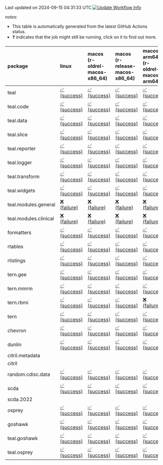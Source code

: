 Last updated on 2024-09-15 04:31:33 UTC [![Update Workflow
Info](https://github.com/averissimo/verdepcheck-status/actions/workflows/update.yaml/badge.svg)](https://github.com/averissimo/verdepcheck-status/actions/workflows/update.yaml)

*notes:*

-   This table is automatically generated from the latest GitHub Actions
    status.
-   ❓ indicates that the job might still be running, click on it to
    find out more.

<table>
<colgroup>
<col style="width: 1%" />
<col style="width: 7%" />
<col style="width: 7%" />
<col style="width: 7%" />
<col style="width: 7%" />
<col style="width: 7%" />
<col style="width: 7%" />
<col style="width: 7%" />
<col style="width: 7%" />
<col style="width: 7%" />
<col style="width: 7%" />
<col style="width: 7%" />
<col style="width: 7%" />
<col style="width: 7%" />
</colgroup>
<thead>
<tr class="header">
<th style="text-align: left;">package</th>
<th style="text-align: left;">linux</th>
<th style="text-align: left;">macos (r-oldrel-macos-x86_64)</th>
<th style="text-align: left;">macos (r-release-macos-x86_64)</th>
<th style="text-align: left;">macos-arm64 (r-oldrel-macos-arm64)</th>
<th style="text-align: left;">macos-arm64 (r-release-macos-arm64)</th>
<th style="text-align: left;">nosuggests</th>
<th style="text-align: left;">ubuntu-clang</th>
<th style="text-align: left;">ubuntu-gcc12</th>
<th style="text-align: left;">ubuntu-next</th>
<th style="text-align: left;">ubuntu-release</th>
<th style="text-align: left;">windows (r-devel-windows-x86_64)</th>
<th style="text-align: left;">windows (r-oldrel-windows-x86_64)</th>
<th style="text-align: left;">windows (r-release-windows-x86_64)</th>
</tr>
</thead>
<tbody>
<tr class="odd">
<td style="text-align: left;">teal</td>
<td
style="text-align: left;"><a href="https://github.com/insightsengineering/teal/actions/runs/10867880091/job/30157158092">✅
(success)</a></td>
<td
style="text-align: left;"><a href="https://github.com/insightsengineering/teal/actions/runs/10867880091/job/30157157865">✅
(success)</a></td>
<td
style="text-align: left;"><a href="https://github.com/insightsengineering/teal/actions/runs/10867880091/job/30157157533">✅
(success)</a></td>
<td
style="text-align: left;"><a href="https://github.com/insightsengineering/teal/actions/runs/10867880091/job/30157157751">✅
(success)</a></td>
<td
style="text-align: left;"><a href="https://github.com/insightsengineering/teal/actions/runs/10867880091/job/30157157419">✅
(success)</a></td>
<td
style="text-align: left;"><a href="https://github.com/insightsengineering/teal/actions/runs/10867880091/job/30157157920">✅
(success)</a></td>
<td
style="text-align: left;"><a href="https://github.com/insightsengineering/teal/actions/runs/10867880091/job/30157157082">✅
(success)</a></td>
<td
style="text-align: left;"><a href="https://github.com/insightsengineering/teal/actions/runs/10867880091/job/30157157369">✅
(success)</a></td>
<td
style="text-align: left;"><a href="https://github.com/insightsengineering/teal/actions/runs/10867880091/job/30157157577">✅
(success)</a></td>
<td
style="text-align: left;"><a href="https://github.com/insightsengineering/teal/actions/runs/10867880091/job/30157157665">✅
(success)</a></td>
<td
style="text-align: left;"><a href="https://github.com/insightsengineering/teal/actions/runs/10867880091/job/30157157306">✅
(success)</a></td>
<td
style="text-align: left;"><a href="https://github.com/insightsengineering/teal/actions/runs/10867880091/job/30157157977">✅
(success)</a></td>
<td
style="text-align: left;"><a href="https://github.com/insightsengineering/teal/actions/runs/10867880091/job/30157157614">✅
(success)</a></td>
</tr>
<tr class="even">
<td style="text-align: left;">teal.code</td>
<td
style="text-align: left;"><a href="https://github.com/insightsengineering/teal.code/actions/runs/10867894267/job/30157186834">✅
(success)</a></td>
<td
style="text-align: left;"><a href="https://github.com/insightsengineering/teal.code/actions/runs/10867894267/job/30157186584">✅
(success)</a></td>
<td
style="text-align: left;"><a href="https://github.com/insightsengineering/teal.code/actions/runs/10867894267/job/30157186102">✅
(success)</a></td>
<td
style="text-align: left;"><a href="https://github.com/insightsengineering/teal.code/actions/runs/10867894267/job/30157186439">✅
(success)</a></td>
<td
style="text-align: left;"><a href="https://github.com/insightsengineering/teal.code/actions/runs/10867894267/job/30157185951">✅
(success)</a></td>
<td
style="text-align: left;"><a href="https://github.com/insightsengineering/teal.code/actions/runs/10867894267/job/30157186902">✅
(success)</a></td>
<td
style="text-align: left;"><a href="https://github.com/insightsengineering/teal.code/actions/runs/10867894267/job/30157186026">✅
(success)</a></td>
<td
style="text-align: left;"><a href="https://github.com/insightsengineering/teal.code/actions/runs/10867894267/job/30157186167">✅
(success)</a></td>
<td
style="text-align: left;"><a href="https://github.com/insightsengineering/teal.code/actions/runs/10867894267/job/30157186512">✅
(success)</a></td>
<td
style="text-align: left;"><a href="https://github.com/insightsengineering/teal.code/actions/runs/10867894267/job/30157186651">✅
(success)</a></td>
<td
style="text-align: left;"><a href="https://github.com/insightsengineering/teal.code/actions/runs/10867894267/job/30157185697">✅
(success)</a></td>
<td
style="text-align: left;"><a href="https://github.com/insightsengineering/teal.code/actions/runs/10867894267/job/30157186709">✅
(success)</a></td>
<td
style="text-align: left;"><a href="https://github.com/insightsengineering/teal.code/actions/runs/10867894267/job/30157186235">✅
(success)</a></td>
</tr>
<tr class="odd">
<td style="text-align: left;">teal.data</td>
<td
style="text-align: left;"><a href="https://github.com/insightsengineering/teal.data/actions/runs/10867883737/job/30157165990">✅
(success)</a></td>
<td
style="text-align: left;"><a href="https://github.com/insightsengineering/teal.data/actions/runs/10867883737/job/30157165644">✅
(success)</a></td>
<td
style="text-align: left;"><a href="https://github.com/insightsengineering/teal.data/actions/runs/10867883737/job/30157165048">✅
(success)</a></td>
<td
style="text-align: left;"><a href="https://github.com/insightsengineering/teal.data/actions/runs/10867883737/job/30157165338">✅
(success)</a></td>
<td
style="text-align: left;"><a href="https://github.com/insightsengineering/teal.data/actions/runs/10867883737/job/30157164900">✅
(success)</a></td>
<td
style="text-align: left;"><a href="https://github.com/insightsengineering/teal.data/actions/runs/10867883737/job/30157165734">✅
(success)</a></td>
<td
style="text-align: left;"><a href="https://github.com/insightsengineering/teal.data/actions/runs/10867883737/job/30157164595">✅
(success)</a></td>
<td
style="text-align: left;"><a href="https://github.com/insightsengineering/teal.data/actions/runs/10867883737/job/30157164976">✅
(success)</a></td>
<td
style="text-align: left;"><a href="https://github.com/insightsengineering/teal.data/actions/runs/10867883737/job/30157165195">✅
(success)</a></td>
<td
style="text-align: left;"><a href="https://github.com/insightsengineering/teal.data/actions/runs/10867883737/job/30157165419">✅
(success)</a></td>
<td
style="text-align: left;"><a href="https://github.com/insightsengineering/teal.data/actions/runs/10867883737/job/30157164850">✅
(success)</a></td>
<td
style="text-align: left;"><a href="https://github.com/insightsengineering/teal.data/actions/runs/10867883737/job/30157165838">✅
(success)</a></td>
<td
style="text-align: left;"><a href="https://github.com/insightsengineering/teal.data/actions/runs/10867883737/job/30157165278">✅
(success)</a></td>
</tr>
<tr class="even">
<td style="text-align: left;">teal.slice</td>
<td
style="text-align: left;"><a href="https://github.com/insightsengineering/teal.slice/actions/runs/10867889457/job/30157176840">✅
(success)</a></td>
<td
style="text-align: left;"><a href="https://github.com/insightsengineering/teal.slice/actions/runs/10867889457/job/30157176597">✅
(success)</a></td>
<td
style="text-align: left;"><a href="https://github.com/insightsengineering/teal.slice/actions/runs/10867889457/job/30157176167">✅
(success)</a></td>
<td
style="text-align: left;"><a href="https://github.com/insightsengineering/teal.slice/actions/runs/10867889457/job/30157176462">✅
(success)</a></td>
<td
style="text-align: left;"><a href="https://github.com/insightsengineering/teal.slice/actions/runs/10867889457/job/30157176040">✅
(success)</a></td>
<td
style="text-align: left;"><a href="https://github.com/insightsengineering/teal.slice/actions/runs/10867889457/job/30157176663">✅
(success)</a></td>
<td
style="text-align: left;"><a href="https://github.com/insightsengineering/teal.slice/actions/runs/10867889457/job/30157175598">✅
(success)</a></td>
<td
style="text-align: left;"><a href="https://github.com/insightsengineering/teal.slice/actions/runs/10867889457/job/30157175959">✅
(success)</a></td>
<td
style="text-align: left;"><a href="https://github.com/insightsengineering/teal.slice/actions/runs/10867889457/job/30157176247">✅
(success)</a></td>
<td
style="text-align: left;"><a href="https://github.com/insightsengineering/teal.slice/actions/runs/10867889457/job/30157176395">✅
(success)</a></td>
<td
style="text-align: left;"><a href="https://github.com/insightsengineering/teal.slice/actions/runs/10867889457/job/30157175887">✅
(success)</a></td>
<td
style="text-align: left;"><a href="https://github.com/insightsengineering/teal.slice/actions/runs/10867889457/job/30157176722">✅
(success)</a></td>
<td
style="text-align: left;"><a href="https://github.com/insightsengineering/teal.slice/actions/runs/10867889457/job/30157176332">✅
(success)</a></td>
</tr>
<tr class="odd">
<td style="text-align: left;">teal.reporter</td>
<td
style="text-align: left;"><a href="https://github.com/insightsengineering/teal.reporter/actions/runs/10867886110/job/30157170543">✅
(success)</a></td>
<td
style="text-align: left;"><a href="https://github.com/insightsengineering/teal.reporter/actions/runs/10867886110/job/30157170346">✅
(success)</a></td>
<td
style="text-align: left;"><a href="https://github.com/insightsengineering/teal.reporter/actions/runs/10867886110/job/30157169897">✅
(success)</a></td>
<td
style="text-align: left;"><a href="https://github.com/insightsengineering/teal.reporter/actions/runs/10867886110/job/30157170203">✅
(success)</a></td>
<td
style="text-align: left;"><a href="https://github.com/insightsengineering/teal.reporter/actions/runs/10867886110/job/30157169757">✅
(success)</a></td>
<td
style="text-align: left;"><a href="https://github.com/insightsengineering/teal.reporter/actions/runs/10867886110/job/30157170290">✅
(success)</a></td>
<td
style="text-align: left;"><a href="https://github.com/insightsengineering/teal.reporter/actions/runs/10867886110/job/30157169309">✅
(success)</a></td>
<td
style="text-align: left;"><a href="https://github.com/insightsengineering/teal.reporter/actions/runs/10867886110/job/30157169555">✅
(success)</a></td>
<td
style="text-align: left;"><a href="https://github.com/insightsengineering/teal.reporter/actions/runs/10867886110/job/30157169823">✅
(success)</a></td>
<td
style="text-align: left;"><a href="https://github.com/insightsengineering/teal.reporter/actions/runs/10867886110/job/30157169950">✅
(success)</a></td>
<td
style="text-align: left;"><a href="https://github.com/insightsengineering/teal.reporter/actions/runs/10867886110/job/30157169638">✅
(success)</a></td>
<td
style="text-align: left;"><a href="https://github.com/insightsengineering/teal.reporter/actions/runs/10867886110/job/30157170483">✅
(success)</a></td>
<td
style="text-align: left;"><a href="https://github.com/insightsengineering/teal.reporter/actions/runs/10867886110/job/30157170018">✅
(success)</a></td>
</tr>
<tr class="even">
<td style="text-align: left;">teal.logger</td>
<td
style="text-align: left;"><a href="https://github.com/insightsengineering/teal.logger/actions/runs/10867881423/job/30157162528">✅
(success)</a></td>
<td
style="text-align: left;"><a href="https://github.com/insightsengineering/teal.logger/actions/runs/10867881423/job/30157162142">✅
(success)</a></td>
<td
style="text-align: left;"><a href="https://github.com/insightsengineering/teal.logger/actions/runs/10867881423/job/30157161480">✅
(success)</a></td>
<td
style="text-align: left;"><a href="https://github.com/insightsengineering/teal.logger/actions/runs/10867881423/job/30157161862">✅
(success)</a></td>
<td
style="text-align: left;"><a href="https://github.com/insightsengineering/teal.logger/actions/runs/10867881423/job/30157161311">✅
(success)</a></td>
<td
style="text-align: left;"><a href="https://github.com/insightsengineering/teal.logger/actions/runs/10867881423/job/30157162435">✅
(success)</a></td>
<td
style="text-align: left;"><a href="https://github.com/insightsengineering/teal.logger/actions/runs/10867881423/job/30157161203">✅
(success)</a></td>
<td
style="text-align: left;"><a href="https://github.com/insightsengineering/teal.logger/actions/runs/10867881423/job/30157161395">✅
(success)</a></td>
<td
style="text-align: left;"><a href="https://github.com/insightsengineering/teal.logger/actions/runs/10867881423/job/30157161695">✅
(success)</a></td>
<td
style="text-align: left;"><a href="https://github.com/insightsengineering/teal.logger/actions/runs/10867881423/job/30157161955">✅
(success)</a></td>
<td
style="text-align: left;"><a href="https://github.com/insightsengineering/teal.logger/actions/runs/10867881423/job/30157160927">✅
(success)</a></td>
<td
style="text-align: left;"><a href="https://github.com/insightsengineering/teal.logger/actions/runs/10867881423/job/30157162331">✅
(success)</a></td>
<td
style="text-align: left;"><a href="https://github.com/insightsengineering/teal.logger/actions/runs/10867881423/job/30157161627">✅
(success)</a></td>
</tr>
<tr class="odd">
<td style="text-align: left;">teal.transform</td>
<td
style="text-align: left;"><a href="https://github.com/insightsengineering/teal.transform/actions/runs/10867887462/job/30157172816">✅
(success)</a></td>
<td
style="text-align: left;"><a href="https://github.com/insightsengineering/teal.transform/actions/runs/10867887462/job/30157172383">✅
(success)</a></td>
<td
style="text-align: left;"><a href="https://github.com/insightsengineering/teal.transform/actions/runs/10867887462/job/30157172045">✅
(success)</a></td>
<td
style="text-align: left;"><a href="https://github.com/insightsengineering/teal.transform/actions/runs/10867887462/job/30157172240">✅
(success)</a></td>
<td
style="text-align: left;"><a href="https://github.com/insightsengineering/teal.transform/actions/runs/10867887462/job/30157171937">✅
(success)</a></td>
<td
style="text-align: left;"><a href="https://github.com/insightsengineering/teal.transform/actions/runs/10867887462/job/30157172505">✅
(success)</a></td>
<td
style="text-align: left;"><a href="https://github.com/insightsengineering/teal.transform/actions/runs/10867887462/job/30157171598">✅
(success)</a></td>
<td
style="text-align: left;"><a href="https://github.com/insightsengineering/teal.transform/actions/runs/10867887462/job/30157171813">✅
(success)</a></td>
<td
style="text-align: left;"><a href="https://github.com/insightsengineering/teal.transform/actions/runs/10867887462/job/30157172085">✅
(success)</a></td>
<td
style="text-align: left;"><a href="https://github.com/insightsengineering/teal.transform/actions/runs/10867887462/job/30157172132">✅
(success)</a></td>
<td
style="text-align: left;"><a href="https://github.com/insightsengineering/teal.transform/actions/runs/10867887462/job/30157171880">✅
(success)</a></td>
<td
style="text-align: left;"><a href="https://github.com/insightsengineering/teal.transform/actions/runs/10867887462/job/30157172741">✅
(success)</a></td>
<td
style="text-align: left;"><a href="https://github.com/insightsengineering/teal.transform/actions/runs/10867887462/job/30157172182">✅
(success)</a></td>
</tr>
<tr class="even">
<td style="text-align: left;">teal.widgets</td>
<td
style="text-align: left;"><a href="https://github.com/insightsengineering/teal.widgets/actions/runs/10867898771/job/30157202090">✅
(success)</a></td>
<td
style="text-align: left;"><a href="https://github.com/insightsengineering/teal.widgets/actions/runs/10867898771/job/30157201882">✅
(success)</a></td>
<td
style="text-align: left;"><a href="https://github.com/insightsengineering/teal.widgets/actions/runs/10867898771/job/30157201559">✅
(success)</a></td>
<td
style="text-align: left;"><a href="https://github.com/insightsengineering/teal.widgets/actions/runs/10867898771/job/30157201785">✅
(success)</a></td>
<td
style="text-align: left;"><a href="https://github.com/insightsengineering/teal.widgets/actions/runs/10867898771/job/30157201471">✅
(success)</a></td>
<td
style="text-align: left;"><a href="https://github.com/insightsengineering/teal.widgets/actions/runs/10867898771/job/30157201934">✅
(success)</a></td>
<td
style="text-align: left;"><a href="https://github.com/insightsengineering/teal.widgets/actions/runs/10867898771/job/30157201176">✅
(success)</a></td>
<td
style="text-align: left;"><a href="https://github.com/insightsengineering/teal.widgets/actions/runs/10867898771/job/30157201414">✅
(success)</a></td>
<td
style="text-align: left;"><a href="https://github.com/insightsengineering/teal.widgets/actions/runs/10867898771/job/30157201612">✅
(success)</a></td>
<td
style="text-align: left;"><a href="https://github.com/insightsengineering/teal.widgets/actions/runs/10867898771/job/30157201742">✅
(success)</a></td>
<td
style="text-align: left;"><a href="https://github.com/insightsengineering/teal.widgets/actions/runs/10867898771/job/30157201366">✅
(success)</a></td>
<td
style="text-align: left;"><a href="https://github.com/insightsengineering/teal.widgets/actions/runs/10867898771/job/30157201971">✅
(success)</a></td>
<td
style="text-align: left;"><a href="https://github.com/insightsengineering/teal.widgets/actions/runs/10867898771/job/30157201672">✅
(success)</a></td>
</tr>
<tr class="odd">
<td style="text-align: left;">teal.modules.general</td>
<td
style="text-align: left;"><a href="https://github.com/insightsengineering/teal.modules.general/actions/runs/10867880700/job/30157159050">❌
(failure)</a></td>
<td
style="text-align: left;"><a href="https://github.com/insightsengineering/teal.modules.general/actions/runs/10867880700/job/30157158786">❌
(failure)</a></td>
<td
style="text-align: left;"><a href="https://github.com/insightsengineering/teal.modules.general/actions/runs/10867880700/job/30157158430">❌
(failure)</a></td>
<td
style="text-align: left;"><a href="https://github.com/insightsengineering/teal.modules.general/actions/runs/10867880700/job/30157158701">❌
(failure)</a></td>
<td
style="text-align: left;"><a href="https://github.com/insightsengineering/teal.modules.general/actions/runs/10867880700/job/30157158310">❌
(failure)</a></td>
<td
style="text-align: left;"><a href="https://github.com/insightsengineering/teal.modules.general/actions/runs/10867880700/job/30157158980">❌
(failure)</a></td>
<td
style="text-align: left;"><a href="https://github.com/insightsengineering/teal.modules.general/actions/runs/10867880700/job/30157157939">❌
(failure)</a></td>
<td
style="text-align: left;"><a href="https://github.com/insightsengineering/teal.modules.general/actions/runs/10867880700/job/30157158231">❌
(failure)</a></td>
<td
style="text-align: left;"><a href="https://github.com/insightsengineering/teal.modules.general/actions/runs/10867880700/job/30157158495">❌
(failure)</a></td>
<td
style="text-align: left;"><a href="https://github.com/insightsengineering/teal.modules.general/actions/runs/10867880700/job/30157158631">❌
(failure)</a></td>
<td
style="text-align: left;"><a href="https://github.com/insightsengineering/teal.modules.general/actions/runs/10867880700/job/30157158152">❌
(failure)</a></td>
<td
style="text-align: left;"><a href="https://github.com/insightsengineering/teal.modules.general/actions/runs/10867880700/job/30157158917">❌
(failure)</a></td>
<td
style="text-align: left;"><a href="https://github.com/insightsengineering/teal.modules.general/actions/runs/10867880700/job/30157158572">❌
(failure)</a></td>
</tr>
<tr class="even">
<td style="text-align: left;">teal.modules.clinical</td>
<td
style="text-align: left;"><a href="https://github.com/insightsengineering/teal.modules.clinical/actions/runs/10867894069/job/30157186110">❌
(failure)</a></td>
<td
style="text-align: left;"><a href="https://github.com/insightsengineering/teal.modules.clinical/actions/runs/10867894069/job/30157185865">❌
(failure)</a></td>
<td
style="text-align: left;"><a href="https://github.com/insightsengineering/teal.modules.clinical/actions/runs/10867894069/job/30157185455">❌
(failure)</a></td>
<td
style="text-align: left;"><a href="https://github.com/insightsengineering/teal.modules.clinical/actions/runs/10867894069/job/30157185729">❌
(failure)</a></td>
<td
style="text-align: left;"><a href="https://github.com/insightsengineering/teal.modules.clinical/actions/runs/10867894069/job/30157185327">❌
(failure)</a></td>
<td
style="text-align: left;"><a href="https://github.com/insightsengineering/teal.modules.clinical/actions/runs/10867894069/job/30157186182">❌
(failure)</a></td>
<td
style="text-align: left;"><a href="https://github.com/insightsengineering/teal.modules.clinical/actions/runs/10867894069/job/30157185398">❌
(failure)</a></td>
<td
style="text-align: left;"><a href="https://github.com/insightsengineering/teal.modules.clinical/actions/runs/10867894069/job/30157185525">❌
(failure)</a></td>
<td
style="text-align: left;"><a href="https://github.com/insightsengineering/teal.modules.clinical/actions/runs/10867894069/job/30157185802">❌
(failure)</a></td>
<td
style="text-align: left;"><a href="https://github.com/insightsengineering/teal.modules.clinical/actions/runs/10867894069/job/30157185926">❌
(failure)</a></td>
<td
style="text-align: left;"><a href="https://github.com/insightsengineering/teal.modules.clinical/actions/runs/10867894069/job/30157185111">❌
(failure)</a></td>
<td
style="text-align: left;"><a href="https://github.com/insightsengineering/teal.modules.clinical/actions/runs/10867894069/job/30157185978">❌
(failure)</a></td>
<td
style="text-align: left;"><a href="https://github.com/insightsengineering/teal.modules.clinical/actions/runs/10867894069/job/30157185584">❌
(failure)</a></td>
</tr>
<tr class="odd">
<td style="text-align: left;">formatters</td>
<td
style="text-align: left;"><a href="https://github.com/insightsengineering/formatters/actions/runs/10867890746/job/30157179276">✅
(success)</a></td>
<td
style="text-align: left;"><a href="https://github.com/insightsengineering/formatters/actions/runs/10867890746/job/30157179013">✅
(success)</a></td>
<td
style="text-align: left;"><a href="https://github.com/insightsengineering/formatters/actions/runs/10867890746/job/30157178770">✅
(success)</a></td>
<td
style="text-align: left;"><a href="https://github.com/insightsengineering/formatters/actions/runs/10867890746/job/30157178912">✅
(success)</a></td>
<td
style="text-align: left;"><a href="https://github.com/insightsengineering/formatters/actions/runs/10867890746/job/30157178665">✅
(success)</a></td>
<td
style="text-align: left;"><a href="https://github.com/insightsengineering/formatters/actions/runs/10867890746/job/30157179183">✅
(success)</a></td>
<td
style="text-align: left;"><a href="https://github.com/insightsengineering/formatters/actions/runs/10867890746/job/30157178367">✅
(success)</a></td>
<td
style="text-align: left;"><a href="https://github.com/insightsengineering/formatters/actions/runs/10867890746/job/30157178594">✅
(success)</a></td>
<td
style="text-align: left;"><a href="https://github.com/insightsengineering/formatters/actions/runs/10867890746/job/30157178813">✅
(success)</a></td>
<td
style="text-align: left;"><a href="https://github.com/insightsengineering/formatters/actions/runs/10867890746/job/30157178957">✅
(success)</a></td>
<td
style="text-align: left;"><a href="https://github.com/insightsengineering/formatters/actions/runs/10867890746/job/30157178551">✅
(success)</a></td>
<td
style="text-align: left;"><a href="https://github.com/insightsengineering/formatters/actions/runs/10867890746/job/30157179104">✅
(success)</a></td>
<td
style="text-align: left;"><a href="https://github.com/insightsengineering/formatters/actions/runs/10867890746/job/30157178860">✅
(success)</a></td>
</tr>
<tr class="even">
<td style="text-align: left;">rtables</td>
<td
style="text-align: left;"><a href="https://github.com/insightsengineering/rtables/actions/runs/10867880131/job/30157158339">✅
(success)</a></td>
<td
style="text-align: left;"><a href="https://github.com/insightsengineering/rtables/actions/runs/10867880131/job/30157158075">✅
(success)</a></td>
<td
style="text-align: left;"><a href="https://github.com/insightsengineering/rtables/actions/runs/10867880131/job/30157157752">✅
(success)</a></td>
<td
style="text-align: left;"><a href="https://github.com/insightsengineering/rtables/actions/runs/10867880131/job/30157157950">✅
(success)</a></td>
<td
style="text-align: left;"><a href="https://github.com/insightsengineering/rtables/actions/runs/10867880131/job/30157157643">✅
(success)</a></td>
<td
style="text-align: left;"><a href="https://github.com/insightsengineering/rtables/actions/runs/10867880131/job/30157158253">✅
(success)</a></td>
<td
style="text-align: left;"><a href="https://github.com/insightsengineering/rtables/actions/runs/10867880131/job/30157157596">✅
(success)</a></td>
<td
style="text-align: left;"><a href="https://github.com/insightsengineering/rtables/actions/runs/10867880131/job/30157157695">✅
(success)</a></td>
<td
style="text-align: left;"><a href="https://github.com/insightsengineering/rtables/actions/runs/10867880131/job/30157157903">✅
(success)</a></td>
<td
style="text-align: left;"><a href="https://github.com/insightsengineering/rtables/actions/runs/10867880131/job/30157158015">✅
(success)</a></td>
<td
style="text-align: left;"><a href="https://github.com/insightsengineering/rtables/actions/runs/10867880131/job/30157157423">✅
(success)</a></td>
<td
style="text-align: left;"><a href="https://github.com/insightsengineering/rtables/actions/runs/10867880131/job/30157158185">✅
(success)</a></td>
<td
style="text-align: left;"><a href="https://github.com/insightsengineering/rtables/actions/runs/10867880131/job/30157157862">✅
(success)</a></td>
</tr>
<tr class="odd">
<td style="text-align: left;">rlistings</td>
<td
style="text-align: left;"><a href="https://github.com/insightsengineering/rlistings/actions/runs/10867884582/job/30157166818">✅
(success)</a></td>
<td
style="text-align: left;"><a href="https://github.com/insightsengineering/rlistings/actions/runs/10867884582/job/30157166542">✅
(success)</a></td>
<td
style="text-align: left;"><a href="https://github.com/insightsengineering/rlistings/actions/runs/10867884582/job/30157166258">✅
(success)</a></td>
<td
style="text-align: left;"><a href="https://github.com/insightsengineering/rlistings/actions/runs/10867884582/job/30157166426">✅
(success)</a></td>
<td
style="text-align: left;"><a href="https://github.com/insightsengineering/rlistings/actions/runs/10867884582/job/30157166094">✅
(success)</a></td>
<td
style="text-align: left;"><a href="https://github.com/insightsengineering/rlistings/actions/runs/10867884582/job/30157166970">✅
(success)</a></td>
<td
style="text-align: left;"><a href="https://github.com/insightsengineering/rlistings/actions/runs/10867884582/job/30157166008">✅
(success)</a></td>
<td
style="text-align: left;"><a href="https://github.com/insightsengineering/rlistings/actions/runs/10867884582/job/30157166198">✅
(success)</a></td>
<td
style="text-align: left;"><a href="https://github.com/insightsengineering/rlistings/actions/runs/10867884582/job/30157166606">✅
(success)</a></td>
<td
style="text-align: left;"><a href="https://github.com/insightsengineering/rlistings/actions/runs/10867884582/job/30157166742">✅
(success)</a></td>
<td
style="text-align: left;"><a href="https://github.com/insightsengineering/rlistings/actions/runs/10867884582/job/30157165762">✅
(success)</a></td>
<td
style="text-align: left;"><a href="https://github.com/insightsengineering/rlistings/actions/runs/10867884582/job/30157166685">✅
(success)</a></td>
<td
style="text-align: left;"><a href="https://github.com/insightsengineering/rlistings/actions/runs/10867884582/job/30157166344">✅
(success)</a></td>
</tr>
<tr class="even">
<td style="text-align: left;">tern.gee</td>
<td
style="text-align: left;"><a href="https://github.com/insightsengineering/tern.gee/actions/runs/10867892273/job/30157183108">✅
(success)</a></td>
<td
style="text-align: left;"><a href="https://github.com/insightsengineering/tern.gee/actions/runs/10867892273/job/30157182928">✅
(success)</a></td>
<td
style="text-align: left;"><a href="https://github.com/insightsengineering/tern.gee/actions/runs/10867892273/job/30157182587">✅
(success)</a></td>
<td
style="text-align: left;"><a href="https://github.com/insightsengineering/tern.gee/actions/runs/10867892273/job/30157182806">✅
(success)</a></td>
<td
style="text-align: left;"><a href="https://github.com/insightsengineering/tern.gee/actions/runs/10867892273/job/30157182472">✅
(success)</a></td>
<td
style="text-align: left;"><a href="https://github.com/insightsengineering/tern.gee/actions/runs/10867892273/job/30157182872">✅
(success)</a></td>
<td
style="text-align: left;"><a href="https://github.com/insightsengineering/tern.gee/actions/runs/10867892273/job/30157182016">✅
(success)</a></td>
<td
style="text-align: left;"><a href="https://github.com/insightsengineering/tern.gee/actions/runs/10867892273/job/30157182265">✅
(success)</a></td>
<td
style="text-align: left;"><a href="https://github.com/insightsengineering/tern.gee/actions/runs/10867892273/job/30157182537">✅
(success)</a></td>
<td
style="text-align: left;"><a href="https://github.com/insightsengineering/tern.gee/actions/runs/10867892273/job/30157182637">✅
(success)</a></td>
<td
style="text-align: left;"><a href="https://github.com/insightsengineering/tern.gee/actions/runs/10867892273/job/30157182347">✅
(success)</a></td>
<td
style="text-align: left;"><a href="https://github.com/insightsengineering/tern.gee/actions/runs/10867892273/job/30157183052">✅
(success)</a></td>
<td
style="text-align: left;"><a href="https://github.com/insightsengineering/tern.gee/actions/runs/10867892273/job/30157182694">✅
(success)</a></td>
</tr>
<tr class="odd">
<td style="text-align: left;">tern.mmrm</td>
<td
style="text-align: left;"><a href="https://github.com/insightsengineering/tern.mmrm/actions/runs/10867897640/job/30157200454">✅
(success)</a></td>
<td
style="text-align: left;"><a href="https://github.com/insightsengineering/tern.mmrm/actions/runs/10867897640/job/30157200223">✅
(success)</a></td>
<td
style="text-align: left;"><a href="https://github.com/insightsengineering/tern.mmrm/actions/runs/10867897640/job/30157199833">✅
(success)</a></td>
<td
style="text-align: left;"><a href="https://github.com/insightsengineering/tern.mmrm/actions/runs/10867897640/job/30157200095">✅
(success)</a></td>
<td
style="text-align: left;"><a href="https://github.com/insightsengineering/tern.mmrm/actions/runs/10867897640/job/30157199717">✅
(success)</a></td>
<td
style="text-align: left;"><a href="https://github.com/insightsengineering/tern.mmrm/actions/runs/10867897640/job/30157200268">✅
(success)</a></td>
<td
style="text-align: left;"><a href="https://github.com/insightsengineering/tern.mmrm/actions/runs/10867897640/job/30157199422">✅
(success)</a></td>
<td
style="text-align: left;"><a href="https://github.com/insightsengineering/tern.mmrm/actions/runs/10867897640/job/30157199651">✅
(success)</a></td>
<td
style="text-align: left;"><a href="https://github.com/insightsengineering/tern.mmrm/actions/runs/10867897640/job/30157199888">✅
(success)</a></td>
<td
style="text-align: left;"><a href="https://github.com/insightsengineering/tern.mmrm/actions/runs/10867897640/job/30157200016">✅
(success)</a></td>
<td
style="text-align: left;"><a href="https://github.com/insightsengineering/tern.mmrm/actions/runs/10867897640/job/30157199600">✅
(success)</a></td>
<td
style="text-align: left;"><a href="https://github.com/insightsengineering/tern.mmrm/actions/runs/10867897640/job/30157200328">✅
(success)</a></td>
<td
style="text-align: left;"><a href="https://github.com/insightsengineering/tern.mmrm/actions/runs/10867897640/job/30157199953">✅
(success)</a></td>
</tr>
<tr class="even">
<td style="text-align: left;">tern.rbmi</td>
<td
style="text-align: left;"><a href="https://github.com/insightsengineering/tern.rbmi/actions/runs/10867890805/job/30157179647">✅
(success)</a></td>
<td
style="text-align: left;"><a href="https://github.com/insightsengineering/tern.rbmi/actions/runs/10867890805/job/30157179351">✅
(success)</a></td>
<td
style="text-align: left;"><a href="https://github.com/insightsengineering/tern.rbmi/actions/runs/10867890805/job/30157179050">✅
(success)</a></td>
<td
style="text-align: left;"><a href="https://github.com/insightsengineering/tern.rbmi/actions/runs/10867890805/job/30157179247">❌
(failure)</a></td>
<td
style="text-align: left;"><a href="https://github.com/insightsengineering/tern.rbmi/actions/runs/10867890805/job/30157178970">❌
(failure)</a></td>
<td
style="text-align: left;"><a href="https://github.com/insightsengineering/tern.rbmi/actions/runs/10867890805/job/30157179704">✅
(success)</a></td>
<td
style="text-align: left;"><a href="https://github.com/insightsengineering/tern.rbmi/actions/runs/10867890805/job/30157178629">✅
(success)</a></td>
<td
style="text-align: left;"><a href="https://github.com/insightsengineering/tern.rbmi/actions/runs/10867890805/job/30157178903">✅
(success)</a></td>
<td
style="text-align: left;"><a href="https://github.com/insightsengineering/tern.rbmi/actions/runs/10867890805/job/30157179304">✅
(success)</a></td>
<td
style="text-align: left;"><a href="https://github.com/insightsengineering/tern.rbmi/actions/runs/10867890805/job/30157179413">✅
(success)</a></td>
<td
style="text-align: left;"><a href="https://github.com/insightsengineering/tern.rbmi/actions/runs/10867890805/job/30157178843">✅
(success)</a></td>
<td
style="text-align: left;"><a href="https://github.com/insightsengineering/tern.rbmi/actions/runs/10867890805/job/30157179486">✅
(success)</a></td>
<td
style="text-align: left;"><a href="https://github.com/insightsengineering/tern.rbmi/actions/runs/10867890805/job/30157179119">✅
(success)</a></td>
</tr>
<tr class="odd">
<td style="text-align: left;">tern</td>
<td
style="text-align: left;"><a href="https://github.com/insightsengineering/tern/actions/runs/10867886098/job/30157170634">✅
(success)</a></td>
<td
style="text-align: left;"><a href="https://github.com/insightsengineering/tern/actions/runs/10867886098/job/30157170335">✅
(success)</a></td>
<td
style="text-align: left;"><a href="https://github.com/insightsengineering/tern/actions/runs/10867886098/job/30157169972">✅
(success)</a></td>
<td
style="text-align: left;"><a href="https://github.com/insightsengineering/tern/actions/runs/10867886098/job/30157170193">✅
(success)</a></td>
<td
style="text-align: left;"><a href="https://github.com/insightsengineering/tern/actions/runs/10867886098/job/30157169804">✅
(success)</a></td>
<td
style="text-align: left;"><a href="https://github.com/insightsengineering/tern/actions/runs/10867886098/job/30157170722">❌
(failure)</a></td>
<td
style="text-align: left;"><a href="https://github.com/insightsengineering/tern/actions/runs/10867886098/job/30157169743">✅
(success)</a></td>
<td
style="text-align: left;"><a href="https://github.com/insightsengineering/tern/actions/runs/10867886098/job/30157169889">✅
(success)</a></td>
<td
style="text-align: left;"><a href="https://github.com/insightsengineering/tern/actions/runs/10867886098/job/30157170267">✅
(success)</a></td>
<td
style="text-align: left;"><a href="https://github.com/insightsengineering/tern/actions/runs/10867886098/job/30157170416">✅
(success)</a></td>
<td
style="text-align: left;"><a href="https://github.com/insightsengineering/tern/actions/runs/10867886098/job/30157169489">✅
(success)</a></td>
<td
style="text-align: left;"><a href="https://github.com/insightsengineering/tern/actions/runs/10867886098/job/30157170551">✅
(success)</a></td>
<td
style="text-align: left;"><a href="https://github.com/insightsengineering/tern/actions/runs/10867886098/job/30157170125">✅
(success)</a></td>
</tr>
<tr class="even">
<td style="text-align: left;">chevron</td>
<td
style="text-align: left;"><a href="https://github.com/insightsengineering/chevron/actions/runs/10867892543/job/30157184367">✅
(success)</a></td>
<td
style="text-align: left;"><a href="https://github.com/insightsengineering/chevron/actions/runs/10867892543/job/30157184128">✅
(success)</a></td>
<td
style="text-align: left;"><a href="https://github.com/insightsengineering/chevron/actions/runs/10867892543/job/30157183851">✅
(success)</a></td>
<td
style="text-align: left;"><a href="https://github.com/insightsengineering/chevron/actions/runs/10867892543/job/30157184043">✅
(success)</a></td>
<td
style="text-align: left;"><a href="https://github.com/insightsengineering/chevron/actions/runs/10867892543/job/30157183746">✅
(success)</a></td>
<td
style="text-align: left;"><a href="https://github.com/insightsengineering/chevron/actions/runs/10867892543/job/30157184199">❌
(failure)</a></td>
<td
style="text-align: left;"><a href="https://github.com/insightsengineering/chevron/actions/runs/10867892543/job/30157183456">✅
(success)</a></td>
<td
style="text-align: left;"><a href="https://github.com/insightsengineering/chevron/actions/runs/10867892543/job/30157183703">✅
(success)</a></td>
<td
style="text-align: left;"><a href="https://github.com/insightsengineering/chevron/actions/runs/10867892543/job/30157183915">✅
(success)</a></td>
<td
style="text-align: left;"><a href="https://github.com/insightsengineering/chevron/actions/runs/10867892543/job/30157183995">✅
(success)</a></td>
<td
style="text-align: left;"><a href="https://github.com/insightsengineering/chevron/actions/runs/10867892543/job/30157183649">✅
(success)</a></td>
<td
style="text-align: left;"><a href="https://github.com/insightsengineering/chevron/actions/runs/10867892543/job/30157184241">✅
(success)</a></td>
<td
style="text-align: left;"><a href="https://github.com/insightsengineering/chevron/actions/runs/10867892543/job/30157183951">✅
(success)</a></td>
</tr>
<tr class="odd">
<td style="text-align: left;">dunlin</td>
<td
style="text-align: left;"><a href="https://github.com/insightsengineering/dunlin/actions/runs/10867892193/job/30157182620">✅
(success)</a></td>
<td
style="text-align: left;"><a href="https://github.com/insightsengineering/dunlin/actions/runs/10867892193/job/30157182261">✅
(success)</a></td>
<td
style="text-align: left;"><a href="https://github.com/insightsengineering/dunlin/actions/runs/10867892193/job/30157181789">✅
(success)</a></td>
<td
style="text-align: left;"><a href="https://github.com/insightsengineering/dunlin/actions/runs/10867892193/job/30157182095">✅
(success)</a></td>
<td
style="text-align: left;"><a href="https://github.com/insightsengineering/dunlin/actions/runs/10867892193/job/30157181648">✅
(success)</a></td>
<td
style="text-align: left;"><a href="https://github.com/insightsengineering/dunlin/actions/runs/10867892193/job/30157182541">❌
(failure)</a></td>
<td
style="text-align: left;"><a href="https://github.com/insightsengineering/dunlin/actions/runs/10867892193/job/30157181555">✅
(success)</a></td>
<td
style="text-align: left;"><a href="https://github.com/insightsengineering/dunlin/actions/runs/10867892193/job/30157181712">✅
(success)</a></td>
<td
style="text-align: left;"><a href="https://github.com/insightsengineering/dunlin/actions/runs/10867892193/job/30157182025">✅
(success)</a></td>
<td
style="text-align: left;"><a href="https://github.com/insightsengineering/dunlin/actions/runs/10867892193/job/30157182176">✅
(success)</a></td>
<td
style="text-align: left;"><a href="https://github.com/insightsengineering/dunlin/actions/runs/10867892193/job/30157181342">✅
(success)</a></td>
<td
style="text-align: left;"><a href="https://github.com/insightsengineering/dunlin/actions/runs/10867892193/job/30157182447">✅
(success)</a></td>
<td
style="text-align: left;"><a href="https://github.com/insightsengineering/dunlin/actions/runs/10867892193/job/30157181936">✅
(success)</a></td>
</tr>
<tr class="even">
<td style="text-align: left;">citril.metadata</td>
<td style="text-align: left;"></td>
<td style="text-align: left;"></td>
<td style="text-align: left;"></td>
<td style="text-align: left;"></td>
<td style="text-align: left;"></td>
<td style="text-align: left;"></td>
<td style="text-align: left;"></td>
<td style="text-align: left;"></td>
<td style="text-align: left;"></td>
<td style="text-align: left;"></td>
<td style="text-align: left;"></td>
<td style="text-align: left;"></td>
<td style="text-align: left;"></td>
</tr>
<tr class="odd">
<td style="text-align: left;">citril</td>
<td style="text-align: left;"></td>
<td style="text-align: left;"></td>
<td style="text-align: left;"></td>
<td style="text-align: left;"></td>
<td style="text-align: left;"></td>
<td style="text-align: left;"></td>
<td style="text-align: left;"></td>
<td style="text-align: left;"></td>
<td style="text-align: left;"></td>
<td style="text-align: left;"></td>
<td style="text-align: left;"></td>
<td style="text-align: left;"></td>
<td style="text-align: left;"></td>
</tr>
<tr class="even">
<td style="text-align: left;">random.cdisc.data</td>
<td
style="text-align: left;"><a href="https://github.com/insightsengineering/random.cdisc.data/actions/runs/10867889888/job/30157177496">✅
(success)</a></td>
<td
style="text-align: left;"><a href="https://github.com/insightsengineering/random.cdisc.data/actions/runs/10867889888/job/30157177282">✅
(success)</a></td>
<td
style="text-align: left;"><a href="https://github.com/insightsengineering/random.cdisc.data/actions/runs/10867889888/job/30157176864">✅
(success)</a></td>
<td
style="text-align: left;"><a href="https://github.com/insightsengineering/random.cdisc.data/actions/runs/10867889888/job/30157177164">✅
(success)</a></td>
<td
style="text-align: left;"><a href="https://github.com/insightsengineering/random.cdisc.data/actions/runs/10867889888/job/30157176739">✅
(success)</a></td>
<td
style="text-align: left;"><a href="https://github.com/insightsengineering/random.cdisc.data/actions/runs/10867889888/job/30157177577">✅
(success)</a></td>
<td
style="text-align: left;"><a href="https://github.com/insightsengineering/random.cdisc.data/actions/runs/10867889888/job/30157176662">✅
(success)</a></td>
<td
style="text-align: left;"><a href="https://github.com/insightsengineering/random.cdisc.data/actions/runs/10867889888/job/30157176802">✅
(success)</a></td>
<td
style="text-align: left;"><a href="https://github.com/insightsengineering/random.cdisc.data/actions/runs/10867889888/job/30157177101">✅
(success)</a></td>
<td
style="text-align: left;"><a href="https://github.com/insightsengineering/random.cdisc.data/actions/runs/10867889888/job/30157177220">✅
(success)</a></td>
<td
style="text-align: left;"><a href="https://github.com/insightsengineering/random.cdisc.data/actions/runs/10867889888/job/30157176396">✅
(success)</a></td>
<td
style="text-align: left;"><a href="https://github.com/insightsengineering/random.cdisc.data/actions/runs/10867889888/job/30157177343">✅
(success)</a></td>
<td
style="text-align: left;"><a href="https://github.com/insightsengineering/random.cdisc.data/actions/runs/10867889888/job/30157177041">✅
(success)</a></td>
</tr>
<tr class="odd">
<td style="text-align: left;">scda</td>
<td
style="text-align: left;"><a href="https://github.com/insightsengineering/scda/actions/runs/10437595381/job/28903953758">✅
(success)</a></td>
<td
style="text-align: left;"><a href="https://github.com/insightsengineering/scda/actions/runs/10437595381/job/28903953430">✅
(success)</a></td>
<td
style="text-align: left;"><a href="https://github.com/insightsengineering/scda/actions/runs/10437595381/job/28903953031">✅
(success)</a></td>
<td
style="text-align: left;"><a href="https://github.com/insightsengineering/scda/actions/runs/10437595381/job/28903953278">✅
(success)</a></td>
<td
style="text-align: left;"><a href="https://github.com/insightsengineering/scda/actions/runs/10437595381/job/28903952896">✅
(success)</a></td>
<td
style="text-align: left;"><a href="https://github.com/insightsengineering/scda/actions/runs/10437595381/job/28903953675">❌
(failure)</a></td>
<td
style="text-align: left;"><a href="https://github.com/insightsengineering/scda/actions/runs/10437595381/job/28903952832">✅
(success)</a></td>
<td
style="text-align: left;"><a href="https://github.com/insightsengineering/scda/actions/runs/10437595381/job/28903952973">✅
(success)</a></td>
<td
style="text-align: left;"><a href="https://github.com/insightsengineering/scda/actions/runs/10437595381/job/28903953208">✅
(success)</a></td>
<td
style="text-align: left;"><a href="https://github.com/insightsengineering/scda/actions/runs/10437595381/job/28903953361">✅
(success)</a></td>
<td
style="text-align: left;"><a href="https://github.com/insightsengineering/scda/actions/runs/10437595381/job/28903952629">✅
(success)</a></td>
<td
style="text-align: left;"><a href="https://github.com/insightsengineering/scda/actions/runs/10437595381/job/28903953574">✅
(success)</a></td>
<td
style="text-align: left;"><a href="https://github.com/insightsengineering/scda/actions/runs/10437595381/job/28903953140">✅
(success)</a></td>
</tr>
<tr class="even">
<td style="text-align: left;">scda.2022</td>
<td style="text-align: left;"></td>
<td style="text-align: left;"></td>
<td style="text-align: left;"></td>
<td style="text-align: left;"></td>
<td style="text-align: left;"></td>
<td style="text-align: left;"></td>
<td style="text-align: left;"></td>
<td style="text-align: left;"></td>
<td style="text-align: left;"></td>
<td style="text-align: left;"></td>
<td style="text-align: left;"></td>
<td style="text-align: left;"></td>
<td style="text-align: left;"></td>
</tr>
<tr class="odd">
<td style="text-align: left;">osprey</td>
<td
style="text-align: left;"><a href="https://github.com/insightsengineering/osprey/actions/runs/10867896199/job/30157193474">✅
(success)</a></td>
<td
style="text-align: left;"><a href="https://github.com/insightsengineering/osprey/actions/runs/10867896199/job/30157193297">✅
(success)</a></td>
<td
style="text-align: left;"><a href="https://github.com/insightsengineering/osprey/actions/runs/10867896199/job/30157193046">✅
(success)</a></td>
<td
style="text-align: left;"><a href="https://github.com/insightsengineering/osprey/actions/runs/10867896199/job/30157193216">✅
(success)</a></td>
<td
style="text-align: left;"><a href="https://github.com/insightsengineering/osprey/actions/runs/10867896199/job/30157192935">✅
(success)</a></td>
<td
style="text-align: left;"><a href="https://github.com/insightsengineering/osprey/actions/runs/10867896199/job/30157193352">❌
(failure)</a></td>
<td
style="text-align: left;"><a href="https://github.com/insightsengineering/osprey/actions/runs/10867896199/job/30157192657">✅
(success)</a></td>
<td
style="text-align: left;"><a href="https://github.com/insightsengineering/osprey/actions/runs/10867896199/job/30157192886">✅
(success)</a></td>
<td
style="text-align: left;"><a href="https://github.com/insightsengineering/osprey/actions/runs/10867896199/job/30157193091">✅
(success)</a></td>
<td
style="text-align: left;"><a href="https://github.com/insightsengineering/osprey/actions/runs/10867896199/job/30157193178">✅
(success)</a></td>
<td
style="text-align: left;"><a href="https://github.com/insightsengineering/osprey/actions/runs/10867896199/job/30157192835">✅
(success)</a></td>
<td
style="text-align: left;"><a href="https://github.com/insightsengineering/osprey/actions/runs/10867896199/job/30157193387">✅
(success)</a></td>
<td
style="text-align: left;"><a href="https://github.com/insightsengineering/osprey/actions/runs/10867896199/job/30157193133">✅
(success)</a></td>
</tr>
<tr class="even">
<td style="text-align: left;">goshawk</td>
<td
style="text-align: left;"><a href="https://github.com/insightsengineering/goshawk/actions/runs/10867890767/job/30157179279">✅
(success)</a></td>
<td
style="text-align: left;"><a href="https://github.com/insightsengineering/goshawk/actions/runs/10867890767/job/30157179056">✅
(success)</a></td>
<td
style="text-align: left;"><a href="https://github.com/insightsengineering/goshawk/actions/runs/10867890767/job/30157178766">✅
(success)</a></td>
<td
style="text-align: left;"><a href="https://github.com/insightsengineering/goshawk/actions/runs/10867890767/job/30157178953">✅
(success)</a></td>
<td
style="text-align: left;"><a href="https://github.com/insightsengineering/goshawk/actions/runs/10867890767/job/30157178666">✅
(success)</a></td>
<td
style="text-align: left;"><a href="https://github.com/insightsengineering/goshawk/actions/runs/10867890767/job/30157179324">❌
(failure)</a></td>
<td
style="text-align: left;"><a href="https://github.com/insightsengineering/goshawk/actions/runs/10867890767/job/30157178713">✅
(success)</a></td>
<td
style="text-align: left;"><a href="https://github.com/insightsengineering/goshawk/actions/runs/10867890767/job/30157178812">✅
(success)</a></td>
<td
style="text-align: left;"><a href="https://github.com/insightsengineering/goshawk/actions/runs/10867890767/job/30157179006">✅
(success)</a></td>
<td
style="text-align: left;"><a href="https://github.com/insightsengineering/goshawk/actions/runs/10867890767/job/30157179106">✅
(success)</a></td>
<td
style="text-align: left;"><a href="https://github.com/insightsengineering/goshawk/actions/runs/10867890767/job/30157178422">✅
(success)</a></td>
<td
style="text-align: left;"><a href="https://github.com/insightsengineering/goshawk/actions/runs/10867890767/job/30157179158">✅
(success)</a></td>
<td
style="text-align: left;"><a href="https://github.com/insightsengineering/goshawk/actions/runs/10867890767/job/30157178859">✅
(success)</a></td>
</tr>
<tr class="odd">
<td style="text-align: left;">teal.goshawk</td>
<td
style="text-align: left;"><a href="https://github.com/insightsengineering/teal.goshawk/actions/runs/10867889461/job/30157177382">✅
(success)</a></td>
<td
style="text-align: left;"><a href="https://github.com/insightsengineering/teal.goshawk/actions/runs/10867889461/job/30157177102">✅
(success)</a></td>
<td
style="text-align: left;"><a href="https://github.com/insightsengineering/teal.goshawk/actions/runs/10867889461/job/30157176634">✅
(success)</a></td>
<td
style="text-align: left;"><a href="https://github.com/insightsengineering/teal.goshawk/actions/runs/10867889461/job/30157176955">✅
(success)</a></td>
<td
style="text-align: left;"><a href="https://github.com/insightsengineering/teal.goshawk/actions/runs/10867889461/job/30157176428">✅
(success)</a></td>
<td
style="text-align: left;"><a href="https://github.com/insightsengineering/teal.goshawk/actions/runs/10867889461/job/30157177309">❌
(failure)</a></td>
<td
style="text-align: left;"><a href="https://github.com/insightsengineering/teal.goshawk/actions/runs/10867889461/job/30157176338">✅
(success)</a></td>
<td
style="text-align: left;"><a href="https://github.com/insightsengineering/teal.goshawk/actions/runs/10867889461/job/30157176534">✅
(success)</a></td>
<td
style="text-align: left;"><a href="https://github.com/insightsengineering/teal.goshawk/actions/runs/10867889461/job/30157176860">✅
(success)</a></td>
<td
style="text-align: left;"><a href="https://github.com/insightsengineering/teal.goshawk/actions/runs/10867889461/job/30157177035">✅
(success)</a></td>
<td
style="text-align: left;"><a href="https://github.com/insightsengineering/teal.goshawk/actions/runs/10867889461/job/30157176063">✅
(success)</a></td>
<td
style="text-align: left;"><a href="https://github.com/insightsengineering/teal.goshawk/actions/runs/10867889461/job/30157177244">✅
(success)</a></td>
<td
style="text-align: left;"><a href="https://github.com/insightsengineering/teal.goshawk/actions/runs/10867889461/job/30157176779">✅
(success)</a></td>
</tr>
<tr class="even">
<td style="text-align: left;">teal.osprey</td>
<td
style="text-align: left;"><a href="https://github.com/insightsengineering/teal.osprey/actions/runs/10867895224/job/30157189625">✅
(success)</a></td>
<td
style="text-align: left;"><a href="https://github.com/insightsengineering/teal.osprey/actions/runs/10867895224/job/30157189513">✅
(success)</a></td>
<td
style="text-align: left;"><a href="https://github.com/insightsengineering/teal.osprey/actions/runs/10867895224/job/30157189232">✅
(success)</a></td>
<td
style="text-align: left;"><a href="https://github.com/insightsengineering/teal.osprey/actions/runs/10867895224/job/30157189430">✅
(success)</a></td>
<td
style="text-align: left;"><a href="https://github.com/insightsengineering/teal.osprey/actions/runs/10867895224/job/30157189149">✅
(success)</a></td>
<td
style="text-align: left;"><a href="https://github.com/insightsengineering/teal.osprey/actions/runs/10867895224/job/30157189381">❌
(failure)</a></td>
<td
style="text-align: left;"><a href="https://github.com/insightsengineering/teal.osprey/actions/runs/10867895224/job/30157188802">✅
(success)</a></td>
<td
style="text-align: left;"><a href="https://github.com/insightsengineering/teal.osprey/actions/runs/10867895224/job/30157188964">✅
(success)</a></td>
<td
style="text-align: left;"><a href="https://github.com/insightsengineering/teal.osprey/actions/runs/10867895224/job/30157189110">✅
(success)</a></td>
<td
style="text-align: left;"><a href="https://github.com/insightsengineering/teal.osprey/actions/runs/10867895224/job/30157189191">✅
(success)</a></td>
<td
style="text-align: left;"><a href="https://github.com/insightsengineering/teal.osprey/actions/runs/10867895224/job/30157189022">✅
(success)</a></td>
<td
style="text-align: left;"><a href="https://github.com/insightsengineering/teal.osprey/actions/runs/10867895224/job/30157189565">✅
(success)</a></td>
<td
style="text-align: left;"><a href="https://github.com/insightsengineering/teal.osprey/actions/runs/10867895224/job/30157189324">✅
(success)</a></td>
</tr>
</tbody>
</table>
